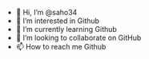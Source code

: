 - 👋 Hi, I’m @saho34
- 👀 I’m interested in Github 
- 🌱 I’m currently learning Github 
- 💞️ I’m looking to collaborate on GitHub
- 📫 How to reach me Github 

<!---
saho34/saho34 is a ✨ special ✨ repository because its `README.md` (this file) appears on your GitHub profile.
You can click the Preview link to take a look at your changes.
--->
